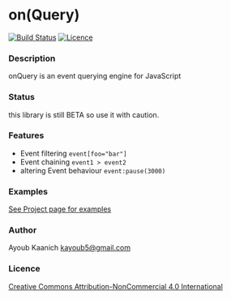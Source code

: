 # on(Query) #
[![Build Status](https://img.shields.io/travis/kayoub5/onQuery.svg)](https://travis-ci.org/kayoub5/onQuery)
[![Licence](https://img.shields.io/badge/licence-CC_BY--NC-yellow.svg)](http://creativecommons.org/licenses/by-nc/4.0/)
### Description ###
onQuery is an event querying engine for JavaScript


### Status ###
this library is still BETA so use it with caution. 


### Features ###
* Event filtering
`event[foo="bar"]`
* Event chaining 
`event1 > event2`
* altering Event behaviour `event:pause(3000)`


### Examples ###
[See Project page for examples](http://kayoub5.github.io/onQuery/#examples)


### Author ###
Ayoub Kaanich kayoub5@gmail.com


### Licence ###
[Creative Commons Attribution-NonCommercial 4.0 International](http://creativecommons.org/licenses/by-nc/4.0/)
